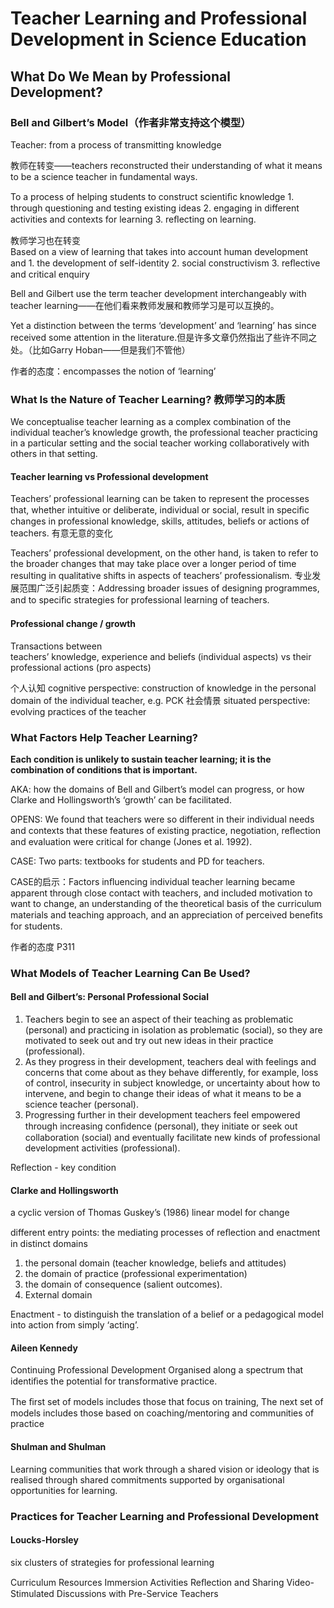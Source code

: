 # Teacher Learning and Professional Development in Science Education
## What Do We Mean by Professional Development?
### Bell and Gilbert’s Model（作者非常支持这个模型）
Teacher: from a process of transmitting knowledge

教师在转变——teachers reconstructed their understanding of what it means to be a science teacher in fundamental ways.
  
To a process of helping students to construct scientiﬁc knowledge
	1. through questioning and testing existing ideas
	2. engaging in different activities and contexts for learning
	3. reﬂecting on learning.

教师学习也在转变  
Based on a view of learning that takes into account human development and
	1. the development of self-identity
	2. social constructivism
	3. reﬂective and critical enquiry

Bell and Gilbert use the term teacher development interchangeably with teacher learning——在他们看来教师发展和教师学习是可以互换的。

Yet a distinction between the terms ‘development’ and ‘learning’ has since received some attention in the literature.但是许多文章仍然指出了些许不同之处。（比如Garry Hoban——但是我们不管他）

作者的态度：encompasses the notion of ‘learning’

### What Is the Nature of Teacher Learning? 教师学习的本质
We conceptualise teacher learning as a complex combination of the individual teacher’s knowledge growth, the professional teacher practicing in a particular setting and the social teacher working collaboratively with others in that setting.

#### Teacher learning vs Professional development
Teachers’ professional learning can be taken to represent the processes that, whether intuitive or deliberate, individual or social, result in speciﬁc changes in professional knowledge, skills, attitudes, beliefs or actions of teachers. 有意无意的变化

Teachers’ professional development, on the other hand, is taken to refer to the broader changes that may take place over a longer period of time resulting in qualitative shifts in aspects of teachers’ professionalism. 专业发展范围广泛引起质变：Addressing broader issues of designing programmes, and to speciﬁc strategies for professional learning of teachers.
#### Professional change / growth
Transactions between  
teachers’ knowledge, experience and beliefs (individual aspects) vs their professional actions (pro aspects)

个人认知 cognitive perspective: construction of knowledge in the personal domain of the individual teacher, e.g. PCK
社会情景 situated perspective: evolving practices of the teacher

### What Factors Help Teacher Learning?

**Each condition is unlikely to sustain teacher learning; it is the combination of conditions that is important.**

AKA: how the domains of Bell and Gilbert’s model can progress, or how Clarke and Hollingsworth’s ‘growth’ can be facilitated.

OPENS: We found that teachers were so different in their individual needs and contexts that these features of existing practice, negotiation, reﬂection and evaluation were critical for change (Jones et al. 1992). 

CASE: Two parts: textbooks for students and PD for teachers. 

CASE的启示：Factors inﬂuencing individual teacher learning became apparent through close contact with teachers, and included motivation to want to change, an understanding of the theoretical basis of the curriculum materials and teaching approach, and an appreciation of perceived beneﬁts for students.

作者的态度 P311

### What Models of Teacher Learning Can Be Used?
#### Bell and Gilbert’s: Personal Professional Social
1. Teachers begin to see an aspect of their teaching as problematic (personal) and practicing in isolation as problematic (social), so they are motivated to seek out and try out new ideas in their practice (professional).
2. As they progress in their development, teachers deal with feelings and concerns that come about as they behave differently, for example, loss of control, insecurity in subject knowledge, or uncertainty about how to intervene, and begin to change their ideas of what it means to be a science teacher (personal).
3. Progressing further in their development teachers feel empowered through increasing conﬁdence (personal), they initiate or seek out collaboration (social) and eventually facilitate new kinds of professional development activities (professional).

Reflection - key condition

#### Clarke and Hollingsworth
a cyclic version of Thomas Guskey’s (1986) linear model for change

different entry points: the mediating processes of reﬂection and enactment in distinct domains
1. the personal domain (teacher knowledge, beliefs and attitudes)  
2. the domain of practice (professional experimentation)   
3. the domain of consequence (salient outcomes).  
4. External domain  

Enactment - to distinguish the translation of a belief or a pedagogical model into action from simply ‘acting’. 

#### Aileen Kennedy
Continuing Professional Development
Organised along a spectrum that identiﬁes the potential for transformative practice.

The ﬁrst set of models includes those that focus on training,
The next set of models includes those based on coaching/mentoring and communities of practice



#### Shulman and Shulman
Learning communities that work through a shared vision or ideology that is realised through shared commitments supported by organisational opportunities for learning.

### Practices for Teacher Learning and Professional Development
#### Loucks-Horsley
six clusters of strategies for professional learning

Curriculum Resources
Immersion Activities
Reﬂection and Sharing
Video-Stimulated Discussions with Pre-Service Teachers